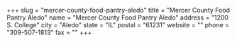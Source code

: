 +++
slug = "mercer-county-food-pantry-aledo"
title = "Mercer County Food Pantry Aledo"
name = "Mercer County Food Pantry Aledo"
address = "1200 S. College"
city = "Aledo"
state = "IL"
postal = "61231"
website = ""
phone = "309-507-1813"
fax = ""
+++

